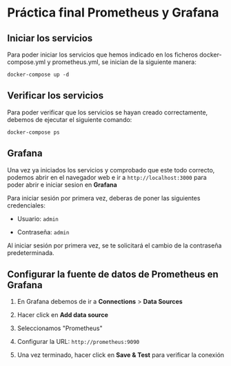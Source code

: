# Práctica final Prometheus y Grafana

## Iniciar los servicios

Para poder iniciar los servicios que hemos indicado en los ficheros docker-compose.yml y prometheus.yml, se inician de la siguiente manera:

``` docker-compose up -d ```

## Verificar los servicios

Para poder verificar que los servicios se hayan creado correctamente, debemos de ejecutar el siguiente comando:

``` docker-compose ps ```

## Grafana

Una vez ya iniciados los servicios y comprobado que este todo correcto, podemos abrir en el navegador web e ir a ```http://localhost:3000``` para poder abrir e iniciar sesion en **Grafana**

Para iniciar sesión por primera vez, deberas de poner las siguientes credenciales:

- Usuario: ```admin```

- Contraseña: ```admin```

Al iniciar sesión por primera vez, se te solicitará el cambio de la contraseña predeterminada.

## Configurar la fuente de datos de Prometheus en Grafana

1. En Grafana debemos de ir a **Connections** > **Data Sources**

2. Hacer click en **Add data source**

3. Seleccionamos "Prometheus"

4. Configurar la URL: ```http://prometheus:9090```

5. Una vez terminado, hacer click en **Save & Test** para verificar la conexión



